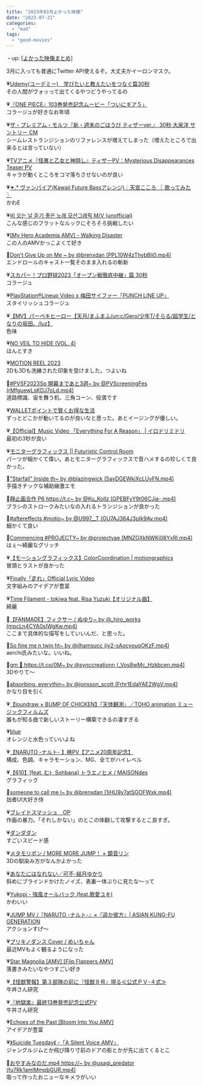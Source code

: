 ```yaml
---
title: "2023年03月よかった映像"
date: "2023-07-21"
categories: 
  - "mad"
tags: 
  - "good-movies"
---
```


<!--more-->

・up: [\[よかった映像まとめ\]](https://www.alinco.shop/mad/good-movies/)

3月に入っても普通にTwitter API使えるぞ。大丈夫かイーロンマスク。

💗[Udemy(ユーデミー)　学びたいと教えたいをつなぐ篇30秒](https://youtu.be/a6nCoJpeUhk)  
その人間がヴォッって出てくるやつどうやってるの

💗[『ONE PIECE』103巻発売記念ムービー「ついにギア５」](https://youtu.be/fX9NK-_YqlI)  
コラージュが好きなお年頃

💗[ザ・プレミアム・モルツ『新・週末のごほうび ティザーver.』 30秒 大泉洋 サントリー CM](https://youtu.be/mv-pZ6U_AUE)  
シームレストランジションのリファレンスが増えてしまった（増えたところで出来るとは言っていない）

💗[TVアニメ『怪異と乙女と神隠し』ティザーPV：Mysterious Disappearances Teaser PV](https://youtu.be/xGP87awGE48)  
キャラが動くところをコマ落ちさせないのが良い

💗[✦.\* ヴァンパイア(Kawaii Future Bassアレンジ)┊天宮こころ 〖 歌ってみた 〗](https://youtu.be/ggNbitpGesE)  
かわE

💗[비 오는 날 듣기 좋은 노래 모션그래픽 M/V (unofficial)](https://youtu.be/TZ9LxWh8eug)  
こんな感じのフラットなルックにそろそろ挑戦したい

💗[\[My Hero Academia AMV\] - Walking Disaster](https://youtu.be/3Rr01DQA3_c)  
この人のAMVかっこよくて好き

💙[Don't Give Up on Me ~ by @brenxdan (PPL10W4zThybBli0.mp4)](https://twitter.com/brenxdan/status/1633575468917231616?s=20)  
エンドロールのキャスト一覧そのまま入れるの斬新

💗[スカパー！プロ野球2023「オープン戦徹底中継」篇 30秒](https://youtu.be/J2_XzPnGQ00)  
コラージュ

💗[PlayStation®Lineup Video x 梅田サイファー「PUNCH LINE UP」](https://youtu.be/iZQblBm7Hyc)  
スタイリッシュコラージュ

💗[【MV】パーペキヒーロー【天月/まふまふ/un:c/Gero/少年T/そらる/超学生/となりの坂田。/luz】](https://youtu.be/NZaTctXb-nY)  
色味

💗[NO VEIL TO HIDE (VOL. 4)](https://youtu.be/o8Ds-GS6Er0)  
ほんとすき

💗[MOTION REEL 2023](https://youtu.be/r9ZZ-XXirpo)  
2Dも3Dも洗練された印象を受けました。つよいね

💙[#PVSF2023Sp 開幕まであと3週~ by @PVScreeningFes (rMfguewLsKDJ7oLd.mp4)](https://twitter.com/PVScreeningFes/status/1634479384429207554?s=20)  
道路標識、宙を舞う机、三角コーン、役満です

💗[WALLETポイントで賢くお得な生活](https://youtu.be/4pLdC7rMRAE)  
ずっとどこかが動いてるのが良いなと思った。あとイージングが優しい。

💗[【Official】Music Video 「Everything For A Reason」 | イロドリミドリ](https://youtu.be/i4YYgcUigbc)  
最初の3秒が良い

💗[モニターグラフィックス || Futuristic Control Room](https://youtu.be/7zVdGqjoVnA)  
パーツが細かくて偉い。あとモニターグラフィックスで音ハメするの珍しくて良かった。

💙["Starfall" Inside th~ by @blazingwick (5ayDGEWkiXcLUvFN.mp4)](https://twitter.com/blazingwick/status/1636352084567281666?s=20)  
手描きチックな補助線激エモ

💙[靜止画合作 P6 https://t.c~ by @Ku\_Kollz (GPEBFyY9t06CJja-.mp4)](https://twitter.com/Ku_Kollz/status/1636367355084406785?s=20)  
ブラシのストロークみたいなの入れるトランジションが良かった

💙[#aftereffects #motio~ by @U997\_\_T (GU7AJ364J3pIk9Av.mp4)](https://twitter.com/U997__T/status/1635941758101241856?s=20)  
細かくて良い

💙[Commencing #PROJECTY~ by @projectyae (MNZGXkNWKj08YxRl.mp4)](https://twitter.com/projectyae/status/1635491189888540674?s=20)  
はぇ～綺麗なグリッチ

💗[【モーショングラフィックス】ColorCoordination | motiongraphics](https://youtu.be/wTpyHjRaO6c)  
冒頭とラストが良かった

💗[Finally「走れ」Official Lyric Video](https://youtu.be/uO3uxTzpv7o)  
文字組みのアイデアが豊富

💗[Time Filament - tokiwa feat. Risa Yuzuki【オリジナル曲】](https://youtu.be/DeVklrnWyqQ)  
綺麗

💙[【FANMADE】フィクサー / ぬゆり~ by @\_hiro\_works (mpcLn4CYA0sIWgKw.mp4)](https://twitter.com/_hiro_works/status/1638510841384562689?s=20)  
ここまで具体的な描写をしていいんだ、と思った。

💙[So fine me n twin ht~ by @ilhamsucc (iy2-sAocyouqOKzF.mp4)](https://twitter.com/ilhamsucc/status/1637499969514143744?s=20)  
aerchi氏みたいな。いいね。

💙[gm 💜 https://t.co/0M~ by @synccreationn (\_Vos8wMc\_Hzkbcen.mp4)](https://twitter.com/synccreationn/status/1637455760551555076?s=20)  
3Dやりて～

💙[absorbing. everythin~ by @jonsson\_scott (Frhr1EdaYAE2WgV.mp4)](https://twitter.com/jonsson_scott/status/1637177188071129089?s=20)  
かなり目を引く

💗[【loundraw × BUMP OF CHICKEN】『天体観測』／TOHO animation ミュージックフィルムズ](https://youtu.be/5lygiL4Y3kU)  
誰もが知る曲で新しいストーリー構築できるの凄すぎる

💗[blue](https://youtu.be/bIKGCKX-Xmw)  
オレンジと水色っていいよね

💗[【NARUTO -ナルト- 】暁PV【アニメ20周年記念】](https://youtu.be/swq--rdN-2k)  
構成、色調、キャラモーション、MG、全てがハイレベル

💗[【610】\[feat. むﾄ, Sohbana\] トラエノヒメ / MAISONdes](https://youtu.be/XZk_URrYRno)  
グラフィック

💙[someone to call me l~ by @brenxdan (1iHU9v7atSGOFWxk.mp4)](https://twitter.com/brenxdan/status/1639134956386684928?s=20)  
拙者UI大好き侍

💗[ブレイドスマッシュ　OP](https://youtu.be/5l9JixNT1c0)  
作画の暴力。「それしかない」のとこの体翻して攻撃するとこ良すぎ。

💗[ダンダダン](https://youtu.be/gkfSedEWjRQ)  
すごいスピード感

💗[メタモリボン / MORE MORE JUMP！ × 鏡音リン](https://youtu.be/0BHY0Gs0ZZM)  
3Dの馴染み方がなんかよかった

💗[あなたにはなれない／可不･結月ゆかり](https://youtu.be/_O0h2WqEFjo)  
斜めにブラインドかけたノイズ、表裏一体ぶりに見たな～って

💗[Yukopi - 強風オールバック (feat.歌愛ユキ)](https://youtu.be/D6DVTLvOupE)  
かわいい

💗[JUMP MV /『NARUTO -ナルト-』×『遥か彼方』| ASIAN KUNG-FU GENERATION](https://youtu.be/nsw-ddleSII)  
アクションすげ～

💗[ブリキノダンス Cover / めいちゃん](https://youtu.be/dt8RXLdWiBw)  
最近MVもよく観るようになった

💗[Star Magnolia \[AMV\] \[Flip Flappers AMV\]](https://youtu.be/YM5dVtSgwdA)  
落書きみたいなやつすごい好き

💗[【怪獣警報】第３部隊の前に『怪獣８号』現る≪公式ＰＶ-４式≫](https://youtu.be/jGTuoqN2xmQ)  
牛丼さん研究

💗[『地獄楽』最終13巻発売記念公式PV](https://youtu.be/PAeTpB5a8EI)  
牛丼さん研究

💗[Echoes of the Past \[Bloom Into You AMV\]](https://youtu.be/c1alHyIvZFo)  
アイデアが豊富

💗[》Suicide Tuesday《 -「A Silent Voice AMV」](https://youtu.be/bA7ty873TsM)  
ジャングルジムとか飛び降り寸前のドアの影とかが先に出てくるとこ

💙[おやすみなのだ.mp4 https://~ by @usagi\_predator (fu7Rk1amlMmpbGUR.mp4)](https://twitter.com/usagi_predator/status/1640721668678250497?s=20)  
吸って作ったおニューなキメラがいい
